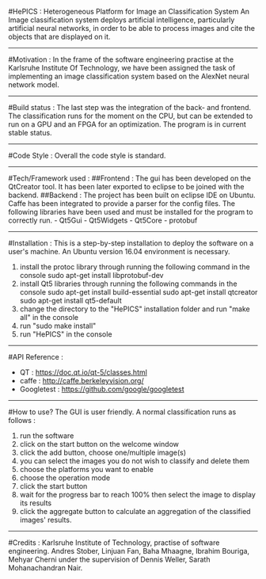 #HePICS : Heterogeneous Platform for Image an Classification System
An Image classification system deploys artificial intelligence, particularly artificial neural networks, in order to be able to process images and cite the objects that are displayed on it.

___________________________________________________________________
#Motivation :
In the frame of the software engineering practise at the Karlsruhe Institute Of Technology, we have been assigned the task of implementing an image classification system based on the AlexNet neural network model.

___________________________________________________________________
#Build status :
The last step was the integration of the back- and frontend. The classification runs for the moment on the CPU, but can be extended to run on a GPU and an FPGA for an optimization.
The program is in current stable status.

___________________________________________________________________
#Code Style :
Overall the code style is standard.

___________________________________________________________________
#Tech/Framework used :
	##Frontend : The gui has been developed on the QtCreator tool. It has been later exported to eclipse to be joined with the backend.
	##Backend : The project has been built on eclipse IDE on Ubuntu.
	Caffe has been integrated to provide a parser for the config files.
	The following libraries have been used and must be installed for the program to correctly run.
	- Qt5Gui
	- Qt5Widgets
	- Qt5Core
	- protobuf

___________________________________________________________________
#Installation :
This is a step-by-step installation to deploy the software on a user's machine.
An Ubuntu version 16.04 environment is necessary.
1. install the protoc library through running the following command in the console
sudo apt-get install libprotobuf-dev
2. install Qt5 libraries through running the following commands in the console
sudo apt-get install build-essential
sudo apt-get install qtcreator
sudo apt-get install qt5-default
3. change the directory to the "HePICS" installation folder and run "make all" in the console
4. run "sudo make install"
5. run "HePICS" in the console
___________________________________________________________________
#API Reference :
- QT : https://doc.qt.io/qt-5/classes.html
- caffe : http://caffe.berkeleyvision.org/
- Googletest : https://github.com/google/googletest

___________________________________________________________________
#How to use?
The GUI is user friendly. A normal classification runs as follows :
1. run the software
2. click on the start button on the welcome window
3. click the add button, choose one/multiple image(s)
4. you can select the images you do not wish to classify and delete them
5. choose the platforms you want to enable
6. choose the operation mode
7. click the start button
8. wait for the progress bar to reach 100% then select the image to display its results
9. click the aggregate button to calculate an aggregation of the classified images' results.

___________________________________________________________________
#Credits :
Karlsruhe Institute of Technology, practise of software engineering.
Andres Stober, Linjuan Fan, Baha Mhaagne, Ibrahim Bouriga, Mehyar Cherni
under the supervision of Dennis Weller, Sarath Mohanachandran Nair.
